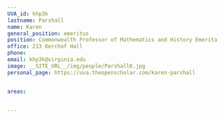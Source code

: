 ```yaml
---
UVA_id: khp3k
lastname: Parshall
name: Karen
general_position: emeritus
position: Commonwealth Professor of Mathematics and History Emerita
office: 213 Kerchof Hall 
phone: 
email: khp3k@virginia.edu
image: __SITE_URL__/img/people/ParshallK.jpg
personal_page: https://uva.theopenscholar.com/karen-parshall


areas:


---
```

